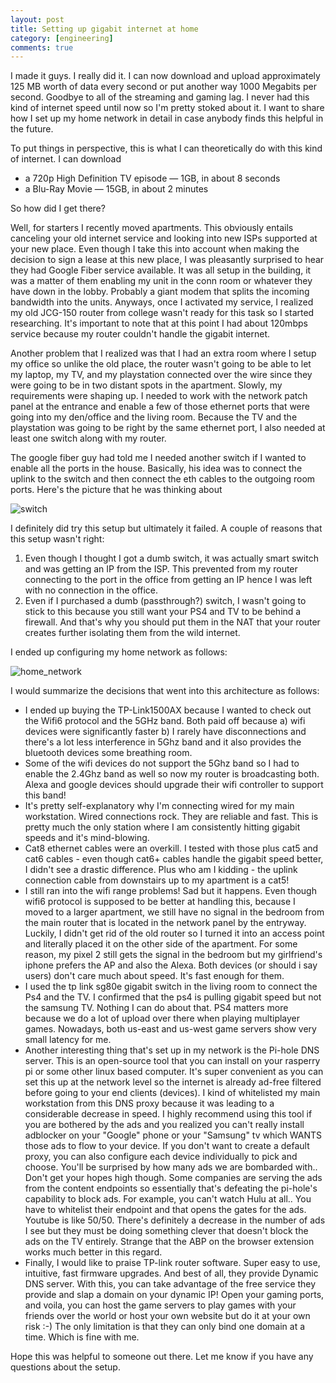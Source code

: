 ```yaml
---
layout: post
title: Setting up gigabit internet at home
category: [engineering]
comments: true
---
```


I made it guys. I really did it. I can now download and upload approximately 125 MB worth of data every second or put another way 1000 Megabits per second. Goodbye to all of the streaming and gaming lag. I never had this kind of internet speed until now so I'm pretty stoked about it. I want to share how I set up my home network in detail in case anybody finds this helpful in the future.

To put things in perspective, this is what I can theoretically do with this kind of internet. I can download
- a 720p High Definition TV episode — 1GB, in about 8 seconds
- a Blu-Ray Movie — 15GB, in about 2 minutes

So how did I get there?

Well, for starters I recently moved apartments. This obviously entails canceling your old internet service and looking into new ISPs supported at your new place. Even though I take this into account when making the decision to sign a lease at this new place, I was pleasantly surprised to hear they had Google Fiber service available. It was all setup in the building, it was a matter of them enabling my unit in the conn room or whatever they have down in the lobby. Probably a giant modem that splits the incoming bandwidth into the units. Anyways, once I activated my service, I realized my old JCG-150 router from college wasn't ready for this task so I started researching. It's important to note that at this point I had about 120mbps service because my router couldn't handle the gigabit internet.

Another problem that I realized was that I had an extra room where I setup my office so unlike the old place, the router wasn't going to be able to let my laptop, my TV, and my playstation connected over the wire since they were going to be in two distant spots in the apartment. Slowly, my requirements were shaping up. I needed to work with the network patch panel at the entrance and enable a few of those ethernet ports that were going into my den/office and the living room. Because the TV and the playstation was going to be right by the same ethernet port, I also needed at least one switch along with my router. 

The google fiber guy had told me I needed another switch if I wanted to enable all the ports in the house. Basically, his idea was to connect the uplink to the switch and then connect the eth cables to the outgoing room ports. Here's the picture that he was thinking about 

![switch](https://lh3.googleusercontent.com/pw/ACtC-3cjafa5J-uhQ7O7wcRJTXoMEs2_R9M7vj87C-HtF5JT6y1K_IywZy7UT2BaNSpg2pvnYnOh2VMjpRIlkFsQrGAa2tI4rONHW1GqlUobM485uuX454bR4jSl0GUy-sccuU-Mid0hjbRz1578C5vaZyYYOg=w565-h937-no?authuser=0)

I definitely did try this setup but ultimately it failed. 
A couple of reasons that this setup wasn't right: 
1) Even though I thought I got a dumb switch, it was actually smart switch and was getting an IP from the ISP. This prevented from my router connecting to the port in the office from getting an IP hence I was left with no connection in the office.
2) Even if I purchased a dumb (passthrough?) switch, I wasn't going to stick to this because you still want your PS4 and TV to be behind a firewall. And that's why you should put them in the NAT that your router creates further isolating them from the wild internet.

I ended up configuring my home network as follows:

![home_network](https://lh3.googleusercontent.com/pw/ACtC-3c8t4PL9Udzporz1kcHvjxKGVkF-MS_lZ6TtwkJBMHK-44t-W_d4WJVvASvbOIFvucZJsnntKXHQVxBkrMJbx7u5kAxlYZ03WZ1UIdWM04JE2BicKf_GwTN0KAV-qUAr-cqt6k4EKxBedbWlXTuaCnUsQ=w810-h526-no?authuser=0)

I would summarize the decisions that went into this architecture as follows:
- I ended up buying the TP-Link1500AX because I wanted to check out the Wifi6 protocol and the 5GHz band. Both paid off because a) wifi devices were significantly faster b) I rarely have disconnections and there's a lot less interference in 5Ghz band and it also provides the bluetooth devices some breathing room.
- Some of the wifi devices do not support the 5Ghz band so I had to enable the 2.4Ghz band as well so now my router is broadcasting both. Alexa and google devices should upgrade their wifi controller to support this band!
- It's pretty self-explanatory why I'm connecting wired for my main workstation. Wired connections rock. They are reliable and fast. This is pretty much the only station where I am consistently hitting gigabit speeds and it's mind-blowing.
- Cat8 ethernet cables were an overkill. I tested with those plus cat5 and cat6 cables - even though cat6+ cables handle the gigabit speed better, I didn't see a drastic difference. Plus who am I kidding - the uplink connection cable from downstairs up to my apartment is a cat5!
- I still ran into the wifi range problems! Sad but it happens. Even though wifi6 protocol is supposed to be better at handling this, because I moved to a larger apartment, we still have no signal in the bedroom from the main router that is located in the network panel by the entryway. Luckily, I didn't get rid of the old router so I turned it into an access point and literally placed it on the other side of the apartment. For some reason, my pixel 2 still gets the signal in the bedroom but my girlfriend's iphone prefers the AP and also the Alexa. Both devices (or should i say users) don't care much about speed. It's fast enough for them.
- I used the tp link sg80e gigabit switch in the living room to connect the Ps4 and the TV. I confirmed that the ps4 is pulling gigabit speed but not the samsung TV. Nothing I can do about that. PS4 matters more because we do a lot of upload over there when playing multiplayer games. Nowadays, both us-east and us-west game servers show very small latency for me.
- Another interesting thing that's set up in my network is the Pi-hole DNS server. This is an open-source tool that you can install on your rasperry pi or some other linux based computer. It's super convenient as you can set this up at the network level so the internet is already ad-free filtered before going to your end clients (devices). I kind of whitelisted my main workstation from this DNS proxy because it was leading to a considerable decrease in speed. I highly recommend using this tool if you are bothered by the ads and you realized you can't really install adblocker on your "Google" phone or your "Samsung" tv which WANTS those ads to flow to your device. If you don't want to create a default proxy, you can also configure each device individually to pick and choose. You'll be surprised by how many ads we are bombarded with.. Don't get your hopes high though. Some companies are serving the ads from the content endpoints so essentially that's defeating the pi-hole's capability to block ads. For example, you can't watch Hulu at all.. You have to whitelist their endpoint and that opens the gates for the ads. Youtube is like 50/50. There's definitely a decrease in the number of ads I see but they must be doing something clever that doesn't block the ads on the TV entirely. Strange that the ABP on the browser extension works much better in this regard.
- Finally, I would like to praise TP-link router software. Super easy to use, intuitive, fast firmware upgrades. And best of all, they provide Dynamic DNS server. With this, you can take advantage of the free service they provide and slap a domain on your dynamic IP! Open your gaming ports, and voila, you can host the game servers to play games with your friends over the world or host your own website but do it at your own risk :-) The only limitation is that they can only bind one domain at a time. Which is fine with me.

Hope this was helpful to someone out there. Let me know if you have any questions about the setup.
